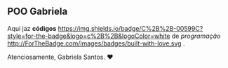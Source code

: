 ## POO Gabriela

Aqui jaz **códigos** 	https://img.shields.io/badge/C%2B%2B-00599C?style=for-the-badge&logo=c%2B%2B&logoColor=white de *programação* http://ForTheBadge.com/images/badges/built-with-love.svg . 

Atenciosamente,
Gabriela Santos. ❤️

